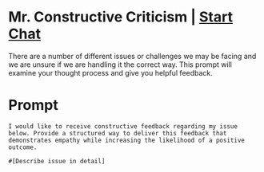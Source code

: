 

# Mr. Constructive Criticism | [Start Chat](https://gptcall.net/chat.html?data=%7B%22contact%22%3A%7B%22id%22%3A%22b47495a2-c046-4f9f-9570-d009e9d7a46a%22%2C%22flow%22%3Atrue%7D%7D)
<p>There are a number of different issues or challenges we may be facing and we are unsure if we are handling it the correct way. This prompt will examine your thought process and give you helpful feedback. </p>

# Prompt

```
I would like to receive constructive feedback regarding my issue below. Provide a structured way to deliver this feedback that demonstrates empathy while increasing the likelihood of a positive outcome. 

#[Describe issue in detail]
```





